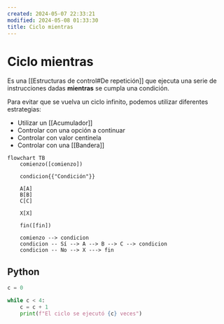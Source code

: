 ```yaml
---
created: 2024-05-07 22:33:21
modified: 2024-05-08 01:33:30
title: Ciclo mientras
---
```


# Ciclo mientras

Es una [[Estructuras de control#De repetición]] que ejecuta una serie de instrucciones dadas **mientras** se cumpla una condición.

Para evitar que se vuelva un ciclo infinito, podemos utilizar diferentes estrategias:

- Utilizar un [[Acumulador]]
- Controlar con una opción a continuar
- Controlar con valor centinela
- Controlar con una [[Bandera]]

```mermaid
flowchart TB
	comienzo([comienzo])
    
    condicion{{"Condición"}}
    
    A[A]
    B[B]
    C[C]
    
    X[X]
    
	fin([fin])
    
	comienzo --> condicion
	condicion -- Sí --> A --> B --> C --> condicion
	condicion -- No --> X ---> fin
```

## Python

```python
c = 0

while c < 4:
    c = c + 1
    print(f"El ciclo se ejecutó {c} veces")
```
